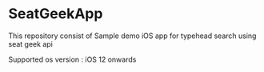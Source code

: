 # SeatGeekApp
This repository consist of Sample demo iOS app for typehead search using seat geek api

Supported os version : iOS 12 onwards
